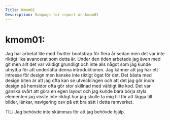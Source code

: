 ```yaml
---
Title: Kmom01
Description: Subpage for report on kmom01
---
```


kmom01:
==================

Jag har arbetat lite med Twitter bootstrap för flera år sedan men det var inte riktigt
lika avancerat som detta är. Under den tiden arbetade jag även med git men allt det
var väldigt grundligt och inte alls något som jag kunde utnyttja för att underlätta
denna introduktionen.
Jag känner att jag har ett intresse för design men kanske inte riktigt ögat för det.
Det bästa med design biten är att jag ofta kan se utvecklingen och att det jag gör inom
design på hemsidor ofta gör stor skillnad med väldigt lite kod.
Det var ganska svårt att göra en egen layout och jag kunde bara börja styla elementen
jag visste inte riktigt hur jag skulle ta mig till för att lägga till bilder, länkar,
navigering osv på ett bra sätt i detta ramverket.

TIL: Jag behövde inte skämmas för att jag behövde hjälp.
